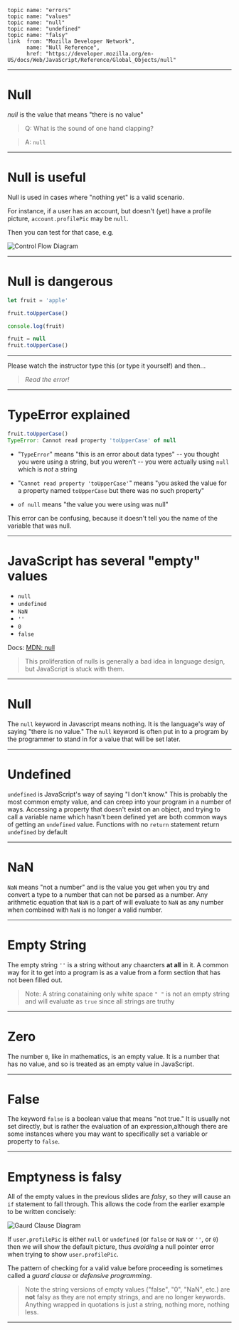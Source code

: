     topic name: "errors"
    topic name: "values"
    topic name: "null"
    topic name: "undefined"
    topic name: "falsy"
    link  from: "Mozilla Developer Network",
          name: "Null Reference",
          href: "https://developer.mozilla.org/en-US/docs/Web/JavaScript/Reference/Global_Objects/null"

---

# Null

*null* is the value that means "there is no value"

> Q: What is the sound of one hand clapping?

> A: `null`

---

# Null is useful

Null is used in cases where "nothing yet" is a valid scenario.

For instance, if a user has an account, but doesn't (yet) have a profile picture, `account.profilePic` may be `null`.

Then you can test for that case, e.g.

![Control Flow Diagram](/images/control-flow.png)

---


# Null is dangerous

```js
let fruit = 'apple'

fruit.toUpperCase()

console.log(fruit)

fruit = null
fruit.toUpperCase()
```

---

Please watch the instructor type this (or type it yourself) and then...

> *Read the error!*

---

# TypeError explained

```js
fruit.toUpperCase()
TypeError: Cannot read property 'toUpperCase' of null
```

* "`TypeError`" means "this is an error about data types" -- you thought you were using a string, but you weren't -- you were actually using `null` which is *not* a string

* "`Cannot read property 'toUpperCase'`" means "you asked the value for a property named `toUpperCase` but there was no such property"

* `of null` means "the value you were using was null"

This error can be confusing, because it doesn't tell you the name of the variable that was null.

---

# JavaScript has several "empty" values

* `null`
* `undefined`
* `NaN`
* `''`
* `0`
* `false`

Docs: [MDN: null](https://developer.mozilla.org/en-US/docs/Web/JavaScript/Reference/Global_Objects/null)

> This proliferation of nulls is generally a bad idea in language design, but JavaScript is stuck with them.

---

# Null

The `null` keyword in Javascript means nothing. It is the language's way of saying "there is no value."  The `null` keyword is often put in to a program by the programmer to stand in for a value that will be set later.

---

# Undefined

`undefined` is JavaScript's way of saying "I don't know." This is probably the most common empty value, and can creep into your program in a number of ways.  Accessing a property that doesn't exist on an object, and trying to call a variable name which hasn't been defined yet are both common ways of getting an `undefined` value.  Functions with no `return` statement return `undefined` by default

---

# NaN

`NaN` means "not a number" and is the value you get when you try and convert a type to a number that can not be parsed as a number. Any arithmetic equation that `NaN` is a part of will evaluate to `NaN` as any number when combined with `NaN` is no longer a valid number.

---

# Empty String

The empty string `''` is a string without any chaarcters **at all** in it. A common way for it to get into a program is as a value from a form section that has not been filled out.
> Note: A string conataining only white space `" "` is not an empty string and will evaluate as `true` since all strings are truthy

---

# Zero

The number `0`, like in mathematics, is an empty value. It is a number that has no value, and so is treated as an empty value in JavaScript.

---

# False

The keyword `false` is a boolean value that means "not true." It is usually not set directly, but is rather the evaluation of an expression,although there are some instances where you may want to specifically set a variable or property to `false`.

---

# Emptyness is falsy

All of the empty values in the previous slides are *falsy*, so they will cause an `if` statement to fall through. This allows the code from the earlier example to be written concisely:

![Gaurd Clause Diagram](/images/gaurd-clause.png)

If `user.profilePic` is either `null` or `undefined` (or `false` or `NaN` or `''`, or `0`) then we will show the default picture, thus *avoiding* a null pointer error when trying to show `user.profilePic`.

The pattern of checking for a valid value before proceeding is sometimes called a *guard clause* or *defensive programming*.

> Note the string versions of empty values ("false", "0", "NaN", etc.) are **not** falsy as they are not empty strings, and are no longer keywords. Anything wrapped in quotations is just a string, nothing more, nothing less.

---
